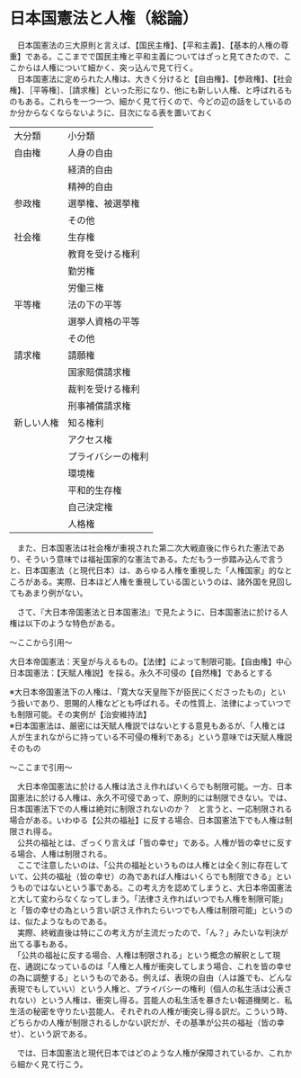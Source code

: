 # 日本国憲法と人権（総論）  
  
　日本国憲法の三大原則と言えば、【国民主権】、【平和主義】、【基本的人権の尊重】である。ここまでで国民主権と平和主義についてはざっと見てきたので、ここからは人権について細かく、突っ込んで見て行く。  
　日本国憲法に定められた人権は、大きく分けると【自由権】、【参政権】、【社会権】、［平等権］、［請求権］といった形になり、他にも新しい人権、と呼ばれるものもある。これらを一つ一つ、細かく見て行くので、今どの辺の話をしているのか分からなくならないように、目次になる表を置いておく  
  
|          |                  |
|----------|------------------|
|大分類    |小分類            |
|自由権    |人身の自由        |
|          |経済的自由        |
|          |精神的自由        |
|参政権    |選挙権、被選挙権  |
|          |その他            |
|社会権    |生存権            |
|          |教育を受ける権利  |
|          |勤労権            |
|          |労働三権          |
|平等権    |法の下の平等      |
|          |選挙人資格の平等  |
|          |その他            |
|請求権    |請願権            |
|          |国家賠償請求権    |
|          |裁判を受ける権利  |
|          |刑事補償請求権    |
|新しい人権|知る権利          |
|          |アクセス権        |
|          |プライバシーの権利|
|          |環境権            |
|          |平和的生存権      |
|          |自己決定権        |
|          |人格権            |
  
  
  
　また、日本国憲法は社会権が重視された第二次大戦直後に作られた憲法であり、そういう意味では福祉国家的な憲法である。ただもう一歩踏み込んで言うと、日本国憲法（と現代日本）は、あらゆる人権を重視した「人権国家」的なところがある。実際、日本ほど人権を重視している国というのは、諸外国を見回してもあまり例がない。  
  
　さて、『大日本帝国憲法と日本国憲法』で見たように、日本国憲法に於ける人権は以下のような特色がある。  
  
～ここから引用～  
  
大日本帝国憲法：天皇が与えるもの。【法律】によって制限可能。【自由権】中心  
日本国憲法：【天賦人権説】を採る。永久不可侵の【自然権】であるとする  
  
※大日本帝国憲法下の人権は、「寛大な天皇陛下が臣民にくださったもの」という扱いであり、恩賜的人権などとも呼ばれる。その性質上、法律によっていつでも制限可能。その実例が【治安維持法】  
※日本国憲法は、厳密には天賦人権説ではないとする意見もあるが、「人権とは人が生まれながらに持っている不可侵の権利である」という意味では天賦人権説そのもの  
  
～ここまで引用～  
  
　大日本帝国憲法に於ける人権は法さえ作ればいくらでも制限可能。一方、日本国憲法に於ける人権は、永久不可侵であって、原則的には制限できない。では、日本国憲法下での人権は絶対に制限されないのか？　と言うと、一応制限される場合がある。いわゆる【公共の福祉】に反する場合、日本国憲法下でも人権は制限され得る。  
　公共の福祉とは、ざっくり言えば「皆の幸せ」である。人権が皆の幸せに反する場合、人権は制限される。  
　ここで注意したいのは、「公共の福祉というものは人権とは全く別に存在していて、公共の福祉（皆の幸せ）の為であれば人権はいくらでも制限できる」というものではないという事である。この考え方を認めてしまうと、大日本帝国憲法と大して変わらなくなってしまう。「法律さえ作ればいつでも人権を制限可能」と「皆の幸せの為という言い訳さえ作れたらいつでも人権は制限可能」というのは、似たようなものである。  
　実際、終戦直後は特にこの考え方が主流だったので、「ん？」みたいな判決が出てる事もある。  
　「公共の福祉に反する場合、人権は制限される」という概念の解釈として現在、通説になっているのは「人権と人権が衝突してしまう場合、これを皆の幸せの為に調整する」というものである。例えば、表現の自由（人は誰でも、どんな表現でもしていい）という人権と、プライバシーの権利（個人の私生活は公表されない）という人権は、衝突し得る。芸能人の私生活を暴きたい報道機関と、私生活の秘密を守りたい芸能人、それぞれの人権が衝突し得る訳だ。こういう時、どちらかの人権が制限されるしかない訳だが、その基準が公共の福祉（皆の幸せ）、という訳である。  
  
　では、日本国憲法と現代日本ではどのような人権が保障されているか、これから細かく見て行こう。  
  